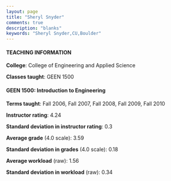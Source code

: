 ```yaml
---
layout: page
title: "Sheryl Snyder" 
comments: true
description: "blanks"
keywords: "Sheryl Snyder,CU,Boulder"
---
```

<head>
<script src="https://ajax.googleapis.com/ajax/libs/jquery/2.1.3/jquery.min.js"></script>
<script src="https://dl.dropboxusercontent.com/s/pc42nxpaw1ea4o9/highcharts.js?dl=0"></script>
<!-- <script src="../assets/js/highcharts.js"></script> -->
<style type="text/css">@font-face {
	font-family: "Bebas Neue";
	src: url(https://www.filehosting.org/file/details/544349/BebasNeue Regular.otf) format("opentype");
	}
	h1.Bebas { 
		font-family: "Bebas Neue", Verdana, Tahoma;
	}
</style>
</head>
	   
#### TEACHING INFORMATION

**College**: College of Engineering and Applied Science

**Classes taught**: GEEN 1500

#### GEEN 1500: Introduction to Engineering

**Terms taught**: Fall 2006, Fall 2007, Fall 2008, Fall 2009, Fall 2010

**Instructor rating**: 4.24

**Standard deviation in instructor rating**: 0.3

**Average grade** (4.0 scale): 3.59

**Standard deviation in grades** (4.0 scale): 0.18

**Average workload** (raw): 1.56

**Standard deviation in workload** (raw): 0.34


